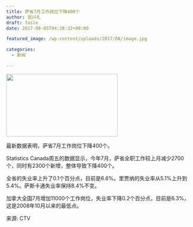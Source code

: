 ```yaml
---
title: 萨省7月工作岗位下降400个
author: 张兴礼
draft: fasle
date: 2017-08-05T04:28:32+00:00

featured_image: /wp-content/uploads/2017/08/image.jpg

categories:
  - 新闻

---
```

<img decoding="async" loading="lazy" class="alignnone size-medium wp-image-1431" src="http://52sask.com/wp-content/uploads/2017/08/image-300x169.jpg" alt="" width="300" height="169" srcset="http://192.168.2.100:800/wp-content/uploads/2017/08/image-300x169.jpg 300w, http://192.168.2.100:800/wp-content/uploads/2017/08/image-280x158.jpg 280w, http://192.168.2.100:800/wp-content/uploads/2017/08/image.jpg 620w" sizes="(max-width: 300px) 100vw, 300px" />

最新数据表明，萨省7月工作岗位下降400个。

Statistics Canada周五的数据显示，今年7月，萨省全职工作较上月减少2700个，同时有2300个新增，整体导致下降400个。

全省的失业率上升了0.1个百分点，目前是6.6%。里贾纳的失业率从5.1%上升到5.4%。萨斯卡通失业率保持8.4%不变。

加拿大全国7月增加11000个工作岗位，失业率下降0.2个百分点，目前是6.3%，这是2008年10月以来的最低点。

来源: CTV